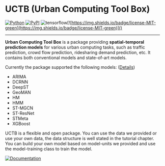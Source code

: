 # UCTB (Urban Computing Tool Box)

 [![Python](https://img.shields.io/badge/python-3.6%7C3.7-blue)]() [![PyPI](https://img.shields.io/badge/pypi%20package-v0.3.0-sucess)](https://pypi.org/project/UCTB/) ![tensorflow](https://img.shields.io/badge/tensorflow-1.12%7C1.13-important)[![https://img.shields.io/badge/license-MIT-green](https://img.shields.io/badge/license-MIT-green)]() 

------

**Urban Computing Tool Box** is a package providing **spatial-temporal prediction models** for various urban computing tasks, such as traffic prediction, crowd flow prediction, ridesharing demand prediction, etc. It contains both conventional models and state-of-art models. 

Currently the package supported the following models: ([Details](../docs/md_file/static/current_supported_models.html))

- ARIMA
- DCRNN
- DeepST
- GeoMAN
- HM
- HMM
- ST-MGCN
- ST-ResNet
- STMeta
- XGBoost

UCTB is a flexible and open package. You can use the data we provided or use your own data, the data structure is well stated in the tutorial chapter. You can build your own model based on model-units we provided and use the model-training class to train the model.

[![Documentation](https://img.shields.io/badge/api-reference-blue.svg)](../docs/)


